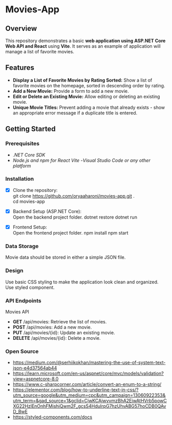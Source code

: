 # Movies-App
## Overview
This repository demonstrates a basic __web application using ASP.NET Core Web API and React__  using __Vite__. It serves as an example of application will manage a list of favorite movies.

## Features
- **Display a List of Favorite Movies by Rating Sorted:** Show a list of favorite movies on the homepage, sorted in descending order by rating.
- **Add a New Movie:** Provide a form to add a new movie.
- **Edit or Delete an Existing Movie:** Allow editing or deleting an existing movie.
- **Unique Movie Titles:** Prevent adding a movie that already exists - show an appropriate error message if a duplicate title is entered.

## Getting Started
### Prerequisites
- _.NET Core SDK_
- _Node.js and npm for React Vite_
-_Visual Studio Code or any other platform_

### Installation
* [x] Clone the repository:<br>
git clone https://github.com/oryaaharoni/movies-app.git .<br>
cd movies-app

* [x] Backend Setup (ASP.NET Core):<br>
Open the backend project folder.
dotnet restore
dotnet run

* [x] Frontend Setup:<br>
Open the frontend project folder.
npm install
npm start

### Data Storage
Movie data should be stored in either a simple JSON file.

### Design
Use basic CSS styling to make the application look clean and organized. Use styled component.

### API Endpoints
Movies API
- **GET** /api/movies: Retrieve the list of movies.
- **POST** /api/movies: Add a new movie.
- **PUT** /api/movies/{id}: Update an existing movie.
- **DELETE** /api/movies/{id}: Delete a movie.


### Open Source
- https://medium.com/@serhiikokhan/mastering-the-use-of-system-text-json-e4d37564ab44
- https://learn.microsoft.com/en-us/aspnet/core/mvc/models/validation?view=aspnetcore-8.0
- https://www.c-sharpcorner.com/article/convert-an-enum-to-a-string/
- https://elementor.com/blog/how-to-underline-text-in-css/?utm_source=google&utm_medium=cpc&utm_campaign=13060922353&utm_term=&gad_source=1&gclid=CjwKCAjwvvmzBhA2EiwAtHVrb5powCXG22HzlEnOnhFMishiQwm2F_gcsS4HduIrpG7hzUhvABG57hoCDB0QAvD_BwE
- https://styled-components.com/docs
